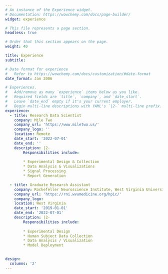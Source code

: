 ```yaml
---
# An instance of the Experience widget.
# Documentation: https://wowchemy.com/docs/page-builder/
widget: experience

# This file represents a page section.
headless: true

# Order that this section appears on the page.
weight: 40

title: Experience
subtitle:

# Date format for experience
#   Refer to https://wowchemy.com/docs/customization/#date-format
date_format: Jan 2006

# Experiences.
#   Add/remove as many `experience` items below as you like.
#   Required fields are `title`, `company`, and `date_start`.
#   Leave `date_end` empty if it's your current employer.
#   Begin multi-line descriptions with YAML's `|2-` multi-line prefix.
experience:
  - title: Research Data Scientist
    company: Mile Two
    company_url: 'https://www.miletwo.us/'
    company_logo: ''
    location: Remote
    date_start: '2022-07-01'
    date_end: ''
    description: |2-
        Responsibilities include:
        
        * Experimental Design & Collection
        * Data Analysis & Visualizations
        * Signal Processing 
        * Report Generation

  - title: Graduate Research Assistant
    company: Rockefeller Neuroscience Institute, West Virginia University
    company_url: 'https://rni.wvumedicine.org/hpic/'
    company_logo: 
    location: West Virginia
    date_start: '2019-01-01'
    date_end: '2022-07-01'
    description: |2-
        Responsibilities include:
        
        * Experimental Design
        * Human Subject Data Collection
        * Data Analysis / Visualization
        * Model Deployment 
        

design:
  columns: '2'
---
```

